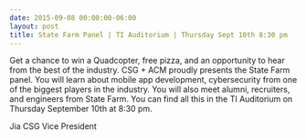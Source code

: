 ```yaml
---
date: 2015-09-08 00:00:00-06:00
layout: post
title: State Farm Panel | TI Auditorium | Thursday Sept 10th 8:30 pm
---
```


Get a chance to win a Quadcopter, free pizza, and an opportunity to hear from the best of the industry. CSG + ACM proudly presents the State Farm panel. You will learn about mobile app development, cybersecurity from one of the biggest players in the industry. You will also meet alumni, recruiters, and engineers from State Farm. You can find all this in the TI Auditorium on Thursday September 10th at 8:30 pm.

Jia
CSG Vice President

